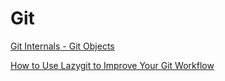 # Git

[Git Internals - Git Objects](https://git-scm.com/book/en/v2/Git-Internals-Git-Objects)

[How to Use Lazygit to Improve Your Git Workflow](https://www.freecodecamp.org/news/how-to-use-lazygit-to-improve-your-git-workflow/)
